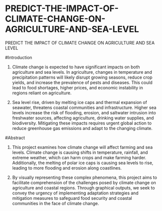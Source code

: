 # PREDICT-THE-IMPACT-OF-CLIMATE-CHANGE-ON-AGRICULTURE-AND-SEA-LEVEL
PREDICT THE IMPACT OF CLIMATE CHANGE ON AGRICULTURE AND SEA LEVEL

#Introduction
1) Climate change is expected to have significant impacts on both agriculture and sea levels. In agriculture, changes in temperature and precipitation patterns will likely disrupt growing seasons, reduce crop yields, and increase the prevalence of pests and diseases. This could lead to food shortages, higher prices, and economic instability in regions reliant on agriculture.

2) Sea level rise, driven by melting ice caps and thermal expansion of seawater, threatens coastal communities and infrastructure. Higher sea levels increase the risk of flooding, erosion, and saltwater intrusion into freshwater sources, affecting agriculture, drinking water supplies, and biodiversity. Mitigating these impacts requires urgent global action to reduce greenhouse gas emissions and adapt to the changing climate.


#Abstract

1) This project examines how climate change will affect farming and sea levels. Climate change is causing shifts in temperature, rainfall, and extreme weather, which can harm crops and make farming harder. Additionally, the melting of polar ice caps is causing sea levels to rise, leading to more flooding and erosion along coastlines.

2) By visually representing these complex phenomena, this project aims to facilitate comprehension of the challenges posed by climate change on agriculture and coastal regions. Through graphical outputs, we seek to convey the urgency of implementing adaptation strategies and mitigation measures to safeguard food security and coastal communities in the face of climate change.
